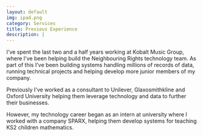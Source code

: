 ```yaml
---
layout: default
img: ipad.png
category: Services
title: Previous Experience 
description: |
---
```

I've spent the last two and a half years working at Kobalt Music Group, where I've been helping
build the Neighbouring Rights technology team. As part of this I've been building systems handling
millions of records of data, running technical projects and helping develop more junior members
of my company.

Previously I've worked as a consultant to Unilever, Glaxosmithkline and Oxford University helping
them leverage technology and data to further their businesses.

However, my technology career began as an intern at university where I worked with a company SPARX,
helping them develop systems for teaching KS2 children mathematics.
